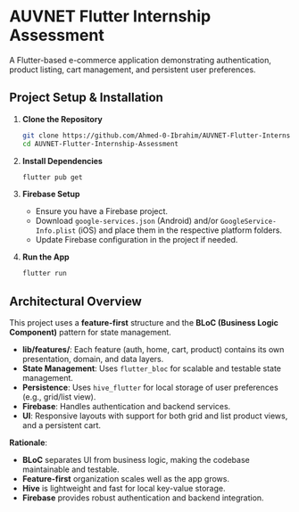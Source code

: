 # AUVNET Flutter Internship Assessment

A Flutter-based e-commerce application demonstrating authentication, product listing, cart management, and persistent user preferences.

## Project Setup & Installation

1. **Clone the Repository**
   ```sh
   git clone https://github.com/Ahmed-0-Ibrahim/AUVNET-Flutter-Internship-Assessment.git
   cd AUVNET-Flutter-Internship-Assessment
   ```

2. **Install Dependencies**
   ```sh
   flutter pub get
   ```

3. **Firebase Setup**
   - Ensure you have a Firebase project.
   - Download `google-services.json` (Android) and/or `GoogleService-Info.plist` (iOS) and place them in the respective platform folders.
   - Update Firebase configuration in the project if needed.

4. **Run the App**
   ```sh
   flutter run
   ```

## Architectural Overview

This project uses a **feature-first** structure and the **BLoC (Business Logic Component)** pattern for state management.

- **lib/features/**: Each feature (auth, home, cart, product) contains its own presentation, domain, and data layers.
- **State Management**: Uses `flutter_bloc` for scalable and testable state management.
- **Persistence**: Uses `hive_flutter` for local storage of user preferences (e.g., grid/list view).
- **Firebase**: Handles authentication and backend services.
- **UI**: Responsive layouts with support for both grid and list product views, and a persistent cart.

**Rationale**:  
- **BLoC** separates UI from business logic, making the codebase maintainable and testable.
- **Feature-first** organization scales well as the app grows.
- **Hive** is lightweight and fast for local key-value storage.
- **Firebase** provides robust authentication and backend integration.
